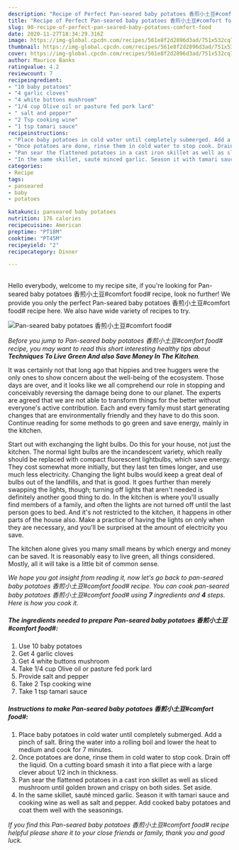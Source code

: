 ```yaml
---
description: "Recipe of Perfect Pan-seared baby potatoes 香煎小土豆#comfort food#"
title: "Recipe of Perfect Pan-seared baby potatoes 香煎小土豆#comfort food#"
slug: 90-recipe-of-perfect-pan-seared-baby-potatoes-comfort-food
date: 2020-11-27T18:34:29.316Z
image: https://img-global.cpcdn.com/recipes/561e8f2d2896d3ad/751x532cq70/pan-seared-baby-potatoes-香煎小土豆comfort-food-recipe-main-photo.jpg
thumbnail: https://img-global.cpcdn.com/recipes/561e8f2d2896d3ad/751x532cq70/pan-seared-baby-potatoes-香煎小土豆comfort-food-recipe-main-photo.jpg
cover: https://img-global.cpcdn.com/recipes/561e8f2d2896d3ad/751x532cq70/pan-seared-baby-potatoes-香煎小土豆comfort-food-recipe-main-photo.jpg
author: Maurice Banks
ratingvalue: 4.2
reviewcount: 7
recipeingredient:
- "10 baby potatoes"
- "4 garlic cloves"
- "4 white buttons mushroom"
- "1/4 cup Olive oil or pasture fed pork lard"
- " salt and pepper"
- "2 Tsp cooking wine"
- "1 tsp tamari sauce"
recipeinstructions:
- "Place baby potatoes in cold water until completely submerged. Add a pinch of salt. Bring the water into a rolling boil and lower the heat to medium and cook for 7 minutes."
- "Once potatoes are done, rinse them in cold water to stop cook. Drain off the liquid. On a cutting board smash it into a flat piece with a large clever about 1/2 inch in thickness."
- "Pan sear the flattened potatoes in a cast iron skillet as well as sliced mushroom until golden brown and crispy on both sides. Set aside."
- "In the same skillet, sauté minced garlic. Season it with tamari sauce and cooking wine as well as salt and pepper. Add cooked baby potatoes and coat them well with the seasonings."
categories:
- Recipe
tags:
- panseared
- baby
- potatoes

katakunci: panseared baby potatoes 
nutrition: 176 calories
recipecuisine: American
preptime: "PT18M"
cooktime: "PT45M"
recipeyield: "2"
recipecategory: Dinner

---
```

<br>
Hello everybody, welcome to my recipe site, if you're looking for Pan-seared baby potatoes 香煎小土豆#comfort food# recipe, look no further! We provide you only the perfect Pan-seared baby potatoes 香煎小土豆#comfort food# recipe here. We also have wide variety of recipes to try.
<br>


![Pan-seared baby potatoes 香煎小土豆#comfort food#](https://img-global.cpcdn.com/recipes/561e8f2d2896d3ad/751x532cq70/pan-seared-baby-potatoes-香煎小土豆comfort-food-recipe-main-photo.jpg)

<i>Before you jump to Pan-seared baby potatoes 香煎小土豆#comfort food# recipe, you may want to read this short interesting healthy tips about 
<strong>Techniques To Live Green And also Save Money In The Kitchen</strong>.</i>
</br>

It was certainly not that long ago that hippies and tree huggers were the only ones to show concern about the well-being of the ecosystem. Those days are over, and it looks like we all comprehend our role in stopping and conceivably reversing the damage being done to our planet. The experts are agreed that we are not able to transform things for the better without everyone's active contribution. Each and every family must start generating changes that are environmentally friendly and they have to do this soon. Continue reading for some methods to go green and save energy, mainly in the kitchen.

Start out with exchanging the light bulbs. Do this for your house, not just the kitchen. The normal light bulbs are the incandescent variety, which really should be replaced with compact fluorescent lightbulbs, which save energy. They cost somewhat more initially, but they last ten times longer, and use much less electricity. Changing the light bulbs would keep a great deal of bulbs out of the landfills, and that is good. It goes further than merely swapping the lights, though; turning off lights that aren't needed is definitely another good thing to do. In the kitchen is where you'll usually find members of a family, and often the lights are not turned off until the last person goes to bed. And it's not restricted to the kitchen, it happens in other parts of the house also. Make a practice of having the lights on only when they are necessary, and you'll be surprised at the amount of electricity you save.

The kitchen alone gives you many small means by which energy and money can be saved. It is reasonably easy to live green, all things considered. Mostly, all it will take is a little bit of common sense.


<i>We hope you got insight from reading it, now let's go back to pan-seared baby potatoes 香煎小土豆#comfort food# recipe. You can cook pan-seared baby potatoes 香煎小土豆#comfort food# using <strong>7</strong> ingredients and <strong>4</strong> steps. Here is how you cook it.
</i>

##### The ingredients needed to prepare Pan-seared baby potatoes 香煎小土豆#comfort food#:

1. Use 10 baby potatoes
1. Get 4 garlic cloves
1. Get 4 white buttons mushroom
1. Take 1/4 cup Olive oil or pasture fed pork lard
1. Provide  salt and pepper
1. Take 2 Tsp cooking wine
1. Take 1 tsp tamari sauce


##### Instructions to make Pan-seared baby potatoes 香煎小土豆#comfort food#:

1. Place baby potatoes in cold water until completely submerged. Add a pinch of salt. Bring the water into a rolling boil and lower the heat to medium and cook for 7 minutes.
1. Once potatoes are done, rinse them in cold water to stop cook. Drain off the liquid. On a cutting board smash it into a flat piece with a large clever about 1/2 inch in thickness.
1. Pan sear the flattened potatoes in a cast iron skillet as well as sliced mushroom until golden brown and crispy on both sides. Set aside.
1. In the same skillet, sauté minced garlic. Season it with tamari sauce and cooking wine as well as salt and pepper. Add cooked baby potatoes and coat them well with the seasonings.


<i>If you find this Pan-seared baby potatoes 香煎小土豆#comfort food# recipe helpful please share it to your close friends or family, thank you and good luck.</i>
